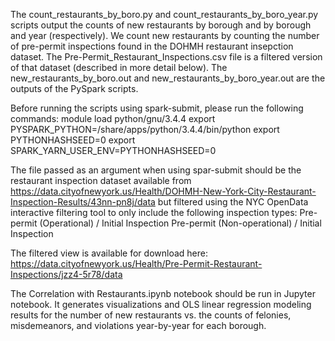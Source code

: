The count_restaurants_by_boro.py and count_restaurants_by_boro_year.py scripts output the counts of new restaurants
by borough and by borough and year (respectively). We count new restaurants by counting the number of pre-permit inspections
found in the DOHMH restaurant insepction dataset. The Pre-Permit_Restaurant_Inspections.csv file is a filtered version of
that dataset (described in more detail below). The new_restaurants_by_boro.out and new_restaurants_by_boro_year.out
are the outputs of the PySpark scripts.

Before running the scripts using spark-submit, please run the following commands:
module load python/gnu/3.4.4
export PYSPARK_PYTHON=/share/apps/python/3.4.4/bin/python
export PYTHONHASHSEED=0
export SPARK_YARN_USER_ENV=PYTHONHASHSEED=0

The file passed as an argument when using spar-submit should be the restaurant inspection dataset
available from https://data.cityofnewyork.us/Health/DOHMH-New-York-City-Restaurant-Inspection-Results/43nn-pn8j/data
but filtered using the NYC OpenData interactive filtering tool to only include the following inspection types:
Pre-permit (Operational) / Initial Inspection
Pre-permit (Non-operational) / Initial Inspection

The filtered view is available for download here:
https://data.cityofnewyork.us/Health/Pre-Permit-Restaurant-Inspections/jzz4-5r78/data

The Correlation with Restaurants.ipynb notebook should be run in Jupyter notebook.
It generates visualizations and OLS linear regression modeling results for the number of new restaurants
vs. the counts of felonies, misdemeanors, and violations year-by-year for each borough.